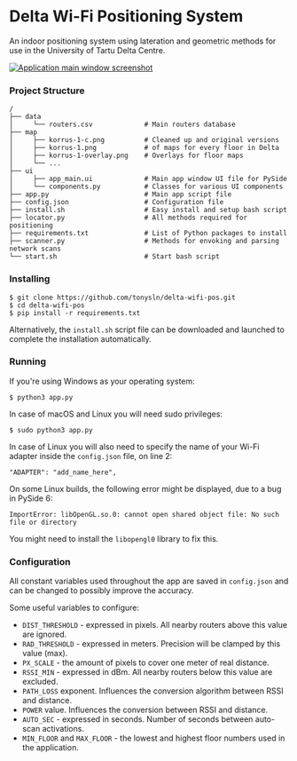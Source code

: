 # Delta Wi-Fi Positioning System
An indoor positioning system using lateration and geometric methods for use in the University of Tartu Delta Centre.

[![Application main window screenshot](https://i.postimg.cc/L411SxB1/Github-Screen01.png)](https://postimg.cc/qgpRXXFJ)

### Project Structure
```shell
/
├── data
│     └── routers.csv             # Main routers database
├── map
│     ├── korrus-1-c.png          # Cleaned up and original versions
│     ├── korrus-1.png            # of maps for every floor in Delta
│     ├── korrus-1-overlay.png    # Overlays for floor maps
│     └── ...
├── ui                      
│     ├── app_main.ui             # Main app window UI file for PySide
│     └── components.py           # Classes for various UI components
├── app.py                        # Main app script file
├── config.json                   # Configuration file
├── install.sh                    # Easy install and setup bash script
├── locator.py                    # All methods required for positioning
├── requirements.txt              # List of Python packages to install
├── scanner.py                    # Methods for envoking and parsing network scans
└── start.sh                      # Start bash script
```


### Installing

```
$ git clone https://github.com/tonysln/delta-wifi-pos.git
$ cd delta-wifi-pos
$ pip install -r requirements.txt
```

Alternatively, the `install.sh` script file can be downloaded and launched to complete the installation automatically.


### Running
If you're using Windows as your operating system:

```
$ python3 app.py
```

In case of macOS and Linux you will need sudo privileges:
```
$ sudo python3 app.py
```

In case of Linux you will also need to specify the name of your Wi-Fi adapter inside the `config.json` file, on line 2:
```
"ADAPTER": "add_name_here",
```

On some Linux builds, the following error might be displayed, due to a bug in PySide 6:

```
ImportError: libOpenGL.so.0: cannot open shared object file: No such file or directory
```

You might need to install the `libopengl0` library to fix this.


### Configuration

All constant variables used throughout the app are saved in `config.json` and can be changed to possibly improve the accuracy. 

Some useful variables to configure:

- `DIST_THRESHOLD` - expressed in pixels. All nearby routers above this value are ignored.
- `RAD_THRESHOLD` - expressed in meters. Precision will be clamped by this value (max).
- `PX_SCALE` - the amount of pixels to cover one meter of real distance.
- `RSSI_MIN` - expressed in dBm. All nearby routers below this value are excluded.
- `PATH_LOSS` exponent. Influences the conversion algorithm between RSSI and distance.
- `POWER` value. Influences the conversion between RSSI and distance.
- `AUTO_SEC` - expressed in seconds. Number of seconds between auto-scan activations.
- `MIN_FLOOR` and `MAX_FLOOR` - the lowest and highest floor numbers used in the application.
